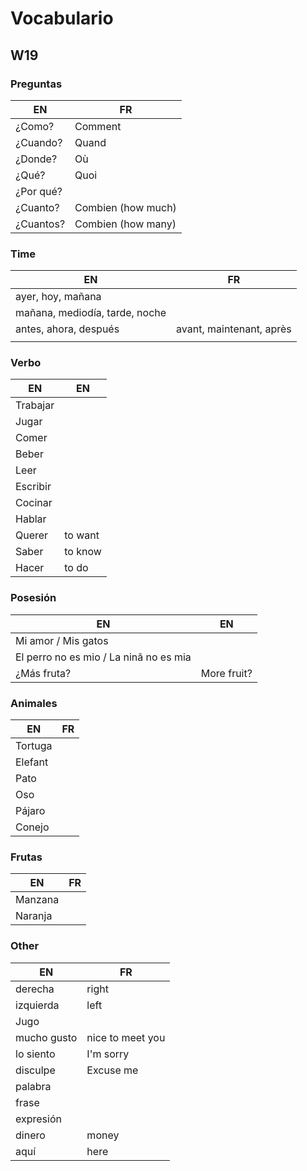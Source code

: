 # Vocabulario

## W19

### Preguntas

| EN | FR |
| -- | --- |
|¿Como?|Comment|
|¿Cuando?|Quand|
|¿Donde?|Où|
|¿Qué?|Quoi|
|¿Por qué?||
|¿Cuanto?|Combien (how much)|
|¿Cuantos?|Combien (how many)|

### Time

| EN | FR |
| -- | --- |
|ayer, hoy, mañana||
|mañana, mediodía, tarde, noche||
|antes, ahora, después|avant, maintenant, après|
|||

### Verbo

| EN | EN |
| -- | --- |
|Trabajar||
|Jugar||
|Comer||
|Beber||
|Leer||
|Escribir||
|Cocinar||
|Hablar||
|Querer|to want|
|Saber|to know|
|Hacer|to do|

### Posesión

| EN | EN |
| -- | --- |
|Mi amor / Mis gatos||
|El perro no es mio / La ninã no es mia||
|¿Más fruta?|More fruit?|

### Animales

| EN | FR |
| -- | --- |
|Tortuga||
|Elefant||
|Pato||
|Oso||
|Pájaro||
|Conejo||

### Frutas

| EN | FR |
| -- | --- |
|Manzana||
|Naranja||

### Other

| EN | FR |
| -- | --- |
|derecha|right|
|izquierda|left|
|Jugo||
|mucho gusto|nice to meet you|
|lo siento|I'm sorry|
|disculpe|Excuse me|
|palabra||
|frase||
|expresión||
|dinero|money|
|aquí|here|